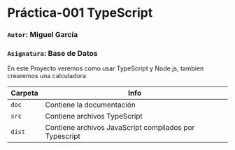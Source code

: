 # Práctica-001 TypeScript
### `Autor`: Miguel García
### `Asignatura`: Base de Datos

En este Proyecto veremos como usar TypeScript y Node.js,
tambien crearemos una calculadora

| Carpeta           | Info         |
|-------------------|--------------|
| `doc`    | Contiene la documentación|                         
| `src`    | Contiene archivos TypeScript|
| `dist`    | Contiene archivos JavaScript compilados por Typescript|
